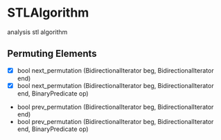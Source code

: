 # STLAlgorithm
analysis stl algorithm

## Permuting Elements

- [x] bool next_permutation (BidirectionalIterator beg, BidirectionalIterator end)
- [x] bool next_permutation (BidirectionalIterator beg, BidirectionalIterator end, BinaryPredicate op)
- bool prev_permutation (BidirectionalIterator beg, BidirectionalIterator end)
- bool prev_permutation (BidirectionalIterator beg, BidirectionalIterator end, BinaryPredicate op)
